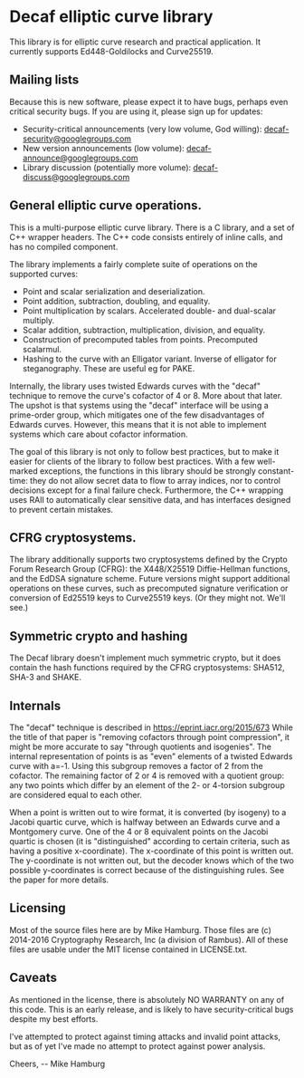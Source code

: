 # Decaf elliptic curve library

This library is for elliptic curve research and practical application.
It currently supports Ed448-Goldilocks and Curve25519.

## Mailing lists

Because this is new software, please expect it to have bugs, perhaps
even critical security bugs.  If you are using it, please sign up for
updates:

* Security-critical announcements (very low volume, God willing): decaf-security@googlegroups.com
* New version announcements (low volume): decaf-announce@googlegroups.com
* Library discussion (potentially more volume): decaf-discuss@googlegroups.com

## General elliptic curve operations.

This is a multi-purpose elliptic curve library.  There is a C library,
and a set of C++ wrapper headers.  The C++ code consists entirely of
inline calls, and has no compiled component.

The library implements a fairly complete suite of operations on the
supported curves:

* Point and scalar serialization and deserialization.
* Point addition, subtraction, doubling, and equality.
* Point multiplication by scalars.  Accelerated double- and dual-scalar multiply.
* Scalar addition, subtraction, multiplication, division, and equality.
* Construction of precomputed tables from points.  Precomputed scalarmul.
* Hashing to the curve with an Elligator variant.  Inverse of elligator
   for steganography.  These are useful eg for PAKE.

Internally, the library uses twisted Edwards curves with the "decaf"
technique to remove the curve's cofactor of 4 or 8.  More about that
later.  The upshot is that systems using the "decaf" interface will
be using a prime-order group, which mitigates one of the few
disadvantages of Edwards curves.  However, this means that it is not
able to implement systems which care about cofactor information.

The goal of this library is not only to follow best practices, but to
make it easier for clients of the library to follow best practices.
With a few well-marked exceptions, the functions in this library should
be strongly constant-time: they do not allow secret data to flow to
array indices, nor to control decisions except for a final failure
check.  Furthermore, the C++ wrapping uses RAII to automatically clear
sensitive data, and has interfaces designed to prevent certain mistakes.

## CFRG cryptosystems.

The library additionally supports two cryptosystems defined by the
Crypto Forum Research Group (CFRG): the X448/X25519 Diffie-Hellman
functions, and the EdDSA signature scheme.  Future versions might
support additional operations on these curves, such as precomputed
signature verification or conversion of Ed25519 keys to Curve25519
keys.  (Or they might not.  We'll see.)

## Symmetric crypto and hashing

The Decaf library doesn't implement much symmetric crypto, but it does
contain the hash functions required by the CFRG cryptosystems: SHA512,
SHA-3 and SHAKE.

## Internals

The "decaf" technique is described in https://eprint.iacr.org/2015/673
While the title of that paper is "removing cofactors through point
compression", it might be more accurate to say "through quotients and
isogenies".  The internal representation of points is as "even" elements
of a twisted Edwards curve with a=-1.  Using this subgroup removes a
factor of 2 from the cofactor.  The remaining factor of 2 or 4 is
removed with a quotient group: any two points which differ by an element
of the 2- or 4-torsion subgroup are considered equal to each other.

When a point is written out to wire format, it is converted (by isogeny)
to a Jacobi quartic curve, which is halfway between an Edwards curve
and a Montgomery curve.  One of the 4 or 8 equivalent points on the
Jacobi quartic is chosen (it is "distinguished" according to certain
criteria, such as having a positive x-coordinate).  The x-coordinate of
this point is written out.  The y-coordinate is not written out, but the
decoder knows which of the two possible y-coordinates is correct because
of the distinguishing rules.  See the paper for more details.

## Licensing

Most of the source files here are by Mike Hamburg.  Those files are (c)
2014-2016 Cryptography Research, Inc (a division of Rambus). All of these
files are usable under the MIT license contained in LICENSE.txt.

## Caveats

As mentioned in the license, there is absolutely NO WARRANTY on any of this
code.  This is an early release, and is likely to have security-critical
bugs despite my best efforts.

I've attempted to protect against timing attacks and invalid point attacks,
but as of yet I've made no attempt to protect against power analysis.

Cheers,
-- Mike Hamburg
